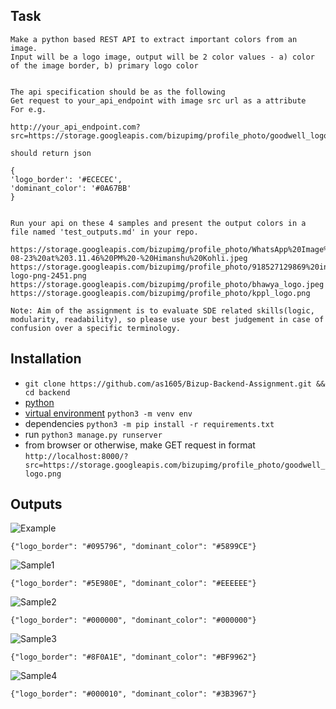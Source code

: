 ## Task
```
Make a python based REST API to extract important colors from an image.
Input will be a logo image, output will be 2 color values - a) color of the image border, b) primary logo color


The api specification should be as the following 
Get request to your_api_endpoint with image src url as a attribute
For e.g. 

http://your_api_endpoint.com?src=https://storage.googleapis.com/bizupimg/profile_photo/goodwell_logo.png

should return json 

{
'logo_border': '#ECECEC',
'dominant_color': '#0A67BB'
}


Run your api on these 4 samples and present the output colors in a file named 'test_outputs.md' in your repo.

https://storage.googleapis.com/bizupimg/profile_photo/WhatsApp%20Image%202020-08-23%20at%203.11.46%20PM%20-%20Himanshu%20Kohli.jpeg
https://storage.googleapis.com/bizupimg/profile_photo/918527129869%20instagram-logo-png-2451.png
https://storage.googleapis.com/bizupimg/profile_photo/bhawya_logo.jpeg
https://storage.googleapis.com/bizupimg/profile_photo/kppl_logo.png

Note: Aim of the assignment is to evaluate SDE related skills(logic, modularity, readability), so please use your best judgement in case of confusion over a specific terminology. 
```
## Installation
* ```git clone https://github.com/as1605/Bizup-Backend-Assignment.git && cd backend```
* [python](https://www.python.org/downloads/)
* [virtual environment](https://code.visualstudio.com/docs/python/tutorial-django#_create-a-project-environment-for-the-django-tutorial)
```python3 -m venv env```
* dependencies
```python3 -m pip install -r requirements.txt```
* run ```python3 manage.py runserver```
* from browser or otherwise, make GET request in format ```http://localhost:8000/?src=https://storage.googleapis.com/bizupimg/profile_photo/goodwell_logo.png```
## Outputs
![Example](https://storage.googleapis.com/bizupimg/profile_photo/goodwell_logo.png)

`{"logo_border": "#095796", "dominant_color": "#5899CE"}`

![Sample1](https://storage.googleapis.com/bizupimg/profile_photo/WhatsApp%20Image%202020-08-23%20at%203.11.46%20PM%20-%20Himanshu%20Kohli.jpeg) 

`{"logo_border": "#5E980E", "dominant_color": "#EEEEEE"}`

![Sample2](https://storage.googleapis.com/bizupimg/profile_photo/918527129869%20instagram-logo-png-2451.png) 

`{"logo_border": "#000000", "dominant_color": "#000000"}`

![Sample3](https://storage.googleapis.com/bizupimg/profile_photo/bhawya_logo.jpeg) 

`{"logo_border": "#8F0A1E", "dominant_color": "#BF9962"}`

![Sample4](https://storage.googleapis.com/bizupimg/profile_photo/kppl_logo.png) 

`{"logo_border": "#000010", "dominant_color": "#3B3967"}`
